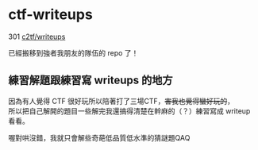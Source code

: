 # ctf-writeups

301 [c2tf/writeups](https://github.com/c2tf/writeups)

已經搬移到強者我朋友的隊伍的 repo 了！

## 練習解題跟練習寫 writeups 的地方

因為有人覺得 CTF 很好玩所以陪著打了三場CTF，~~害我也覺得蠻好玩的~~，<br>
所以把自己解開的題目一些解完我還搞得清楚在幹麻的（？）練習寫成 writeup 看看。


喔對哄沒錯，我就只會解些奇葩低品質低水準的猜謎題QAQ
